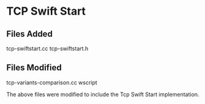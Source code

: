 # TCP Swift Start

Files Added
-----------
tcp-swiftstart.cc
tcp-swiftstart.h

Files Modified
--------------
tcp-variants-comparison.cc
wscript

The above files were modified to include the Tcp Swift Start implementation.


